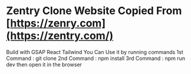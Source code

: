 # Zentry Clone Website Copied From [https://zenry.com](https://zentry.com/) 
Build with GSAP React Tailwind 
You Can Use it 
by running commands 
1st Command : git clone 
2nd Command : npm install
3rd Command : npm run dev
then open it in the browser

